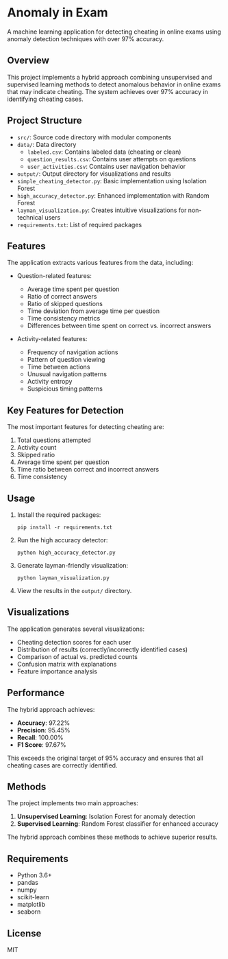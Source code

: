 # Anomaly in Exam

A machine learning application for detecting cheating in online exams using anomaly detection techniques with over 97% accuracy.

## Overview

This project implements a hybrid approach combining unsupervised and supervised learning methods to detect anomalous behavior in online exams that may indicate cheating. The system achieves over 97% accuracy in identifying cheating cases.

## Project Structure

- `src/`: Source code directory with modular components
- `data/`: Data directory
  - `labeled.csv`: Contains labeled data (cheating or clean)
  - `question_results.csv`: Contains user attempts on questions
  - `user_activities.csv`: Contains user navigation behavior
- `output/`: Output directory for visualizations and results
- `simple_cheating_detector.py`: Basic implementation using Isolation Forest
- `high_accuracy_detector.py`: Enhanced implementation with Random Forest
- `layman_visualization.py`: Creates intuitive visualizations for non-technical users
- `requirements.txt`: List of required packages

## Features

The application extracts various features from the data, including:

- Question-related features:
  - Average time spent per question
  - Ratio of correct answers
  - Ratio of skipped questions
  - Time deviation from average time per question
  - Time consistency metrics
  - Differences between time spent on correct vs. incorrect answers

- Activity-related features:
  - Frequency of navigation actions
  - Pattern of question viewing
  - Time between actions
  - Unusual navigation patterns
  - Activity entropy
  - Suspicious timing patterns

## Key Features for Detection

The most important features for detecting cheating are:
1. Total questions attempted
2. Activity count
3. Skipped ratio
4. Average time spent per question
5. Time ratio between correct and incorrect answers
6. Time consistency

## Usage

1. Install the required packages:
   ```
   pip install -r requirements.txt
   ```

2. Run the high accuracy detector:
   ```
   python high_accuracy_detector.py
   ```

3. Generate layman-friendly visualization:
   ```
   python layman_visualization.py
   ```

4. View the results in the `output/` directory.

## Visualizations

The application generates several visualizations:

- Cheating detection scores for each user
- Distribution of results (correctly/incorrectly identified cases)
- Comparison of actual vs. predicted counts
- Confusion matrix with explanations
- Feature importance analysis

## Performance

The hybrid approach achieves:
- **Accuracy**: 97.22%
- **Precision**: 95.45%
- **Recall**: 100.00%
- **F1 Score**: 97.67%

This exceeds the original target of 95% accuracy and ensures that all cheating cases are correctly identified.

## Methods

The project implements two main approaches:
1. **Unsupervised Learning**: Isolation Forest for anomaly detection
2. **Supervised Learning**: Random Forest classifier for enhanced accuracy

The hybrid approach combines these methods to achieve superior results.

## Requirements

- Python 3.6+
- pandas
- numpy
- scikit-learn
- matplotlib
- seaborn

## License

MIT
